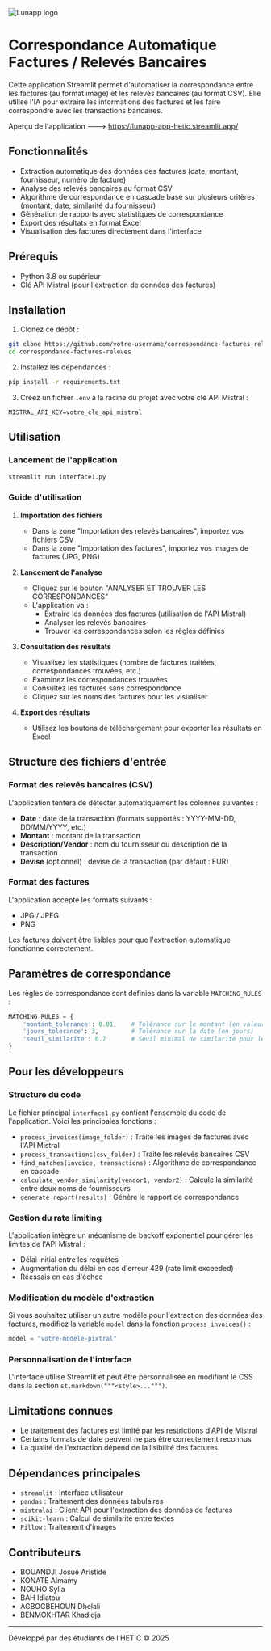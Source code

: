 
![Lunapp logo](https://github.com/user-attachments/assets/6d259d4d-c7e4-4c6a-8bc4-888b92818aee)


# Correspondance Automatique Factures / Relevés Bancaires

Cette application Streamlit permet d'automatiser la correspondance entre les factures (au format image) et les relevés bancaires (au format CSV). Elle utilise l'IA pour extraire les informations des factures et les faire correspondre avec les transactions bancaires.

Aperçu de l'application ---> https://lunapp-app-hetic.streamlit.app/

## Fonctionnalités

- Extraction automatique des données des factures (date, montant, fournisseur, numéro de facture)
- Analyse des relevés bancaires au format CSV
- Algorithme de correspondance en cascade basé sur plusieurs critères (montant, date, similarité du fournisseur)
- Génération de rapports avec statistiques de correspondance
- Export des résultats en format Excel
- Visualisation des factures directement dans l'interface

## Prérequis

- Python 3.8 ou supérieur
- Clé API Mistral (pour l'extraction de données des factures)

## Installation

1. Clonez ce dépôt :
```bash
git clone https://github.com/votre-username/correspondance-factures-releves.git
cd correspondance-factures-releves
```

2. Installez les dépendances :
```bash
pip install -r requirements.txt
```

3. Créez un fichier `.env` à la racine du projet avec votre clé API Mistral :
```
MISTRAL_API_KEY=votre_cle_api_mistral
```

## Utilisation

### Lancement de l'application

```bash
streamlit run interface1.py
```

### Guide d'utilisation

1. **Importation des fichiers**
   - Dans la zone "Importation des relevés bancaires", importez vos fichiers CSV
   - Dans la zone "Importation des factures", importez vos images de factures (JPG, PNG)

2. **Lancement de l'analyse**
   - Cliquez sur le bouton "ANALYSER ET TROUVER LES CORRESPONDANCES"
   - L'application va :
     - Extraire les données des factures (utilisation de l'API Mistral)
     - Analyser les relevés bancaires
     - Trouver les correspondances selon les règles définies

3. **Consultation des résultats**
   - Visualisez les statistiques (nombre de factures traitées, correspondances trouvées, etc.)
   - Examinez les correspondances trouvées
   - Consultez les factures sans correspondance
   - Cliquez sur les noms des factures pour les visualiser

4. **Export des résultats**
   - Utilisez les boutons de téléchargement pour exporter les résultats en Excel

## Structure des fichiers d'entrée

### Format des relevés bancaires (CSV)

L'application tentera de détecter automatiquement les colonnes suivantes :
- **Date** : date de la transaction (formats supportés : YYYY-MM-DD, DD/MM/YYYY, etc.)
- **Montant** : montant de la transaction
- **Description/Vendor** : nom du fournisseur ou description de la transaction
- **Devise** (optionnel) : devise de la transaction (par défaut : EUR)

### Format des factures

L'application accepte les formats suivants :
- JPG / JPEG
- PNG

Les factures doivent être lisibles pour que l'extraction automatique fonctionne correctement.

## Paramètres de correspondance

Les règles de correspondance sont définies dans la variable `MATCHING_RULES` :

```python
MATCHING_RULES = {
    'montant_tolerance': 0.01,    # Tolérance sur le montant (en valeur absolue)
    'jours_tolerance': 3,         # Tolérance sur la date (en jours)
    'seuil_similarite': 0.7       # Seuil minimal de similarité pour les noms des vendeurs.
}
```

## Pour les développeurs

### Structure du code

Le fichier principal `interface1.py` contient l'ensemble du code de l'application. Voici les principales fonctions :

- `process_invoices(image_folder)` : Traite les images de factures avec l'API Mistral
- `process_transactions(csv_folder)` : Traite les relevés bancaires CSV
- `find_matches(invoice, transactions)` : Algorithme de correspondance en cascade
- `calculate_vendor_similarity(vendor1, vendor2)` : Calcule la similarité entre deux noms de fournisseurs
- `generate_report(results)` : Génère le rapport de correspondance

### Gestion du rate limiting

L'application intègre un mécanisme de backoff exponentiel pour gérer les limites de l'API Mistral :
- Délai initial entre les requêtes
- Augmentation du délai en cas d'erreur 429 (rate limit exceeded)
- Réessais en cas d'échec

### Modification du modèle d'extraction

Si vous souhaitez utiliser un autre modèle pour l'extraction des données des factures, modifiez la variable `model` dans la fonction `process_invoices()` :

```python
model = "votre-modele-pixtral"
```

### Personnalisation de l'interface

L'interface utilise Streamlit et peut être personnalisée en modifiant le CSS dans la section `st.markdown("""<style>...""")`.

## Limitations connues

- Le traitement des factures est limité par les restrictions d'API de Mistral
- Certains formats de date peuvent ne pas être correctement reconnus
- La qualité de l'extraction dépend de la lisibilité des factures

## Dépendances principales

- `streamlit` : Interface utilisateur
- `pandas` : Traitement des données tabulaires
- `mistralai` : Client API pour l'extraction des données de factures
- `scikit-learn` : Calcul de similarité entre textes
- `Pillow` : Traitement d'images


## Contributeurs

- BOUANDJI Josué Aristide
- KONATE Almamy
- NOUHO Sylla
- BAH Idiatou
- AGBOGBEHOUN Dhelali
- BENMOKHTAR Khadidja

---

Développé par des étudiants de l'HETIC © 2025
